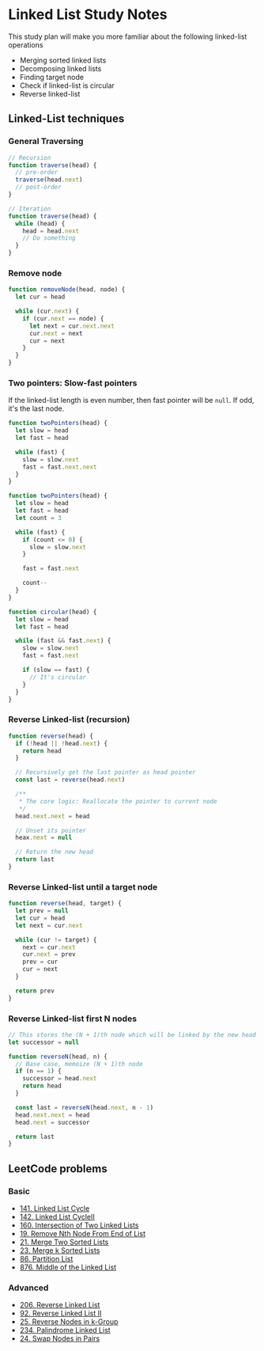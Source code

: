 # Linked List Study Notes

This study plan will make you more familiar about the following linked-list operations

- Merging sorted linked lists
- Decomposing linked lists
- Finding target node
- Check if linked-list is circular
- Reverse linked-list

## Linked-List techniques

### General Traversing
```js
// Recursion
function traverse(head) {
  // pre-order
  traverse(head.next)
  // post-order
}

// Iteration
function traverse(head) {
  while (head) {
    head = head.next
    // Do something 
  }
}
```

### Remove node

```js
function removeNode(head, node) {
  let cur = head

  while (cur.next) {
    if (cur.next == node) {
      let next = cur.next.next
      cur.next = next
      cur = next
    }
  }
}
```

### Two pointers: Slow-fast pointers

If the linked-list length is even number, then fast pointer will be `null`. If odd, it's the last node.

```js
function twoPointers(head) {
  let slow = head
  let fast = head

  while (fast) {
    slow = slow.next
    fast = fast.next.next
  }
}

function twoPointers(head) {
  let slow = head
  let fast = head
  let count = 3

  while (fast) {
    if (count <= 0) {
      slow = slow.next
    }

    fast = fast.next

    count--
  }
}

function circular(head) {
  let slow = head
  let fast = head

  while (fast && fast.next) {
    slow = slow.next
    fast = fast.next

    if (slow == fast) {
      // It's circular
    }
  }
}
```

### Reverse Linked-list (recursion)
```js
function reverse(head) {
  if (!head || !head.next) {
    return head
  }

  // Recursively get the last pointer as head pointer
  const last = reverse(head.next)

  /**
   * The core logic: Reallocate the pointer to current node 
   */ 
  head.next.next = head

  // Unset its pointer
  heax.next = null

  // Return the new head
  return last
}
```

### Reverse Linked-list until a target node
```js
function reverse(head, target) {
  let prev = null
  let cur = head
  let next = cur.next

  while (cur != target) {
    next = cur.next
    cur.next = prev
    prev = cur
    cur = next
  }

  return prev
}
```


### Reverse Linked-list first N nodes
```js
// This stores the (N + 1)th node which will be linked by the new head
let successor = null

function reverseN(head, n) {
  // Base case, memoize (N + 1)th node
  if (n == 1) {
    successor = head.next
    return head
  }

  const last = reverseN(head.next, n - 1)
  head.next.next = head
  head.next = successor

  return last
}
```


## LeetCode problems

### Basic

- [141. Linked List Cycle](https://leetcode.com/problems/linked-list-cycle/)
- [142. Linked List CycleII](https://leetcode.com/problems/linked-list-cycle-ii/)
- [160. Intersection of Two Linked Lists](https://leetcode.com/problems/intersection-of-two-linked-lists/)
- [19. Remove Nth Node From End of List](https://leetcode.com/problems/remove-nth-node-from-end-of-list/)
- [21. Merge Two Sorted Lists](https://leetcode.com/problems/merge-two-sorted-lists/)
- [23. Merge k Sorted Lists](https://leetcode.com/problems/merge-k-sorted-lists/)
- [86. Partition List](https://leetcode.com/problems/partition-list/)
- [876. Middle of the Linked List](https://leetcode.com/problems/middle-of-the-linked-list/)

### Advanced

- [206. Reverse Linked List](https://leetcode.com/problems/reverse-linked-list/)
- [92. Reverse Linked List II](https://leetcode.com/problems/reverse-linked-list-ii/)
- [25. Reverse Nodes in k-Group](https://leetcode.com/problems/reverse-nodes-in-k-group/)
- [234. Palindrome Linked List](https://leetcode.com/problems/palindrome-linked-list/)
- [24. Swap Nodes in Pairs](https://leetcode.com/problems/swap-nodes-in-pairs/)
